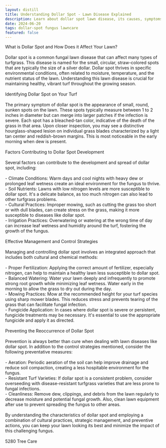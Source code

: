 ```yaml
---
layout: distill
title: Understanding Dollar Spot - Lawn Disease Explained
description: Learn about dollar spot lawn disease, its causes, symptoms, and control methods to keep your grass healthy.
date: 2024-06-20
tags: dollar-spot fungus lawncare
featured: false
---
```


What is Dollar Spot and How Does it Affect Your Lawn?<br /><br />Dollar spot is a common fungal lawn disease that can affect many types of turfgrass. This disease is named for the small, circular, straw-colored spots that are typically the size of a silver dollar. Dollar spot thrives in specific environmental conditions, often related to moisture, temperature, and the nutrient status of the lawn. Understanding this lawn disease is crucial for maintaining healthy, vibrant turf throughout the growing season.<br /><br />Identifying Dollar Spot on Your Turf<br /><br />The primary symptom of dollar spot is the appearance of small, round, sunken spots on the lawn. These spots typically measure between 1 to 2 inches in diameter but can merge into larger patches if the infection is severe. Each spot has a bleached-tan color, indicative of the death of the grass in that area. Upon closer inspection, you may see a distinctive hourglass-shaped lesion on individual grass blades characterized by a light tan center and reddish-brown margins. This is most noticeable in the early morning when dew is present.<br /><br />Factors Contributing to Dollar Spot Development<br /><br />Several factors can contribute to the development and spread of dollar spot, including:<br /><br />- Climate Conditions: Warm days and cool nights with heavy dew or prolonged leaf wetness create an ideal environment for the fungus to thrive.<br />- Soil Nutrients: Lawns with low nitrogen levels are more susceptible to dollar spot. It's a delicate balance, as too much nitrogen can also lead to other turfgrass problems.<br />- Cultural Practices: Improper mowing, such as cutting the grass too short or with dull blades, can create stress on the grass, making it more susceptible to diseases like dollar spot.<br />- Irrigation Practices: Overwatering or watering at the wrong time of day can increase leaf wetness and humidity around the turf, fostering the growth of the fungus.<br /><br />Effective Management and Control Strategies<br /><br />Managing and controlling dollar spot involves an integrated approach that includes both cultural and chemical methods:<br /><br />- Proper Fertilization: Applying the correct amount of fertilizer, especially nitrogen, can help to maintain a healthy lawn less susceptible to dollar spot.<br />- Balanced Watering: Water your lawn deeply and infrequently to promote strong root growth while minimizing leaf wetness. Water early in the morning to allow the grass to dry out during the day.<br />- Mowing Practices: Mow at the recommended height for your turf species using sharp mower blades. This reduces stress and prevents tearing of the grass that can facilitate fungal infection.<br />- Fungicide Application: In cases where dollar spot is severe or persistent, fungicide treatments may be necessary. It's essential to use the appropriate fungicide and apply it as directed.<br /><br />Preventing the Reoccurrence of Dollar Spot<br /><br />Prevention is always better than cure when dealing with lawn diseases like dollar spot. In addition to the control strategies mentioned, consider the following preventative measures:<br /><br />- Aeration: Periodic aeration of the soil can help improve drainage and reduce soil compaction, creating a less hospitable environment for the fungus.<br />- Resistant Turf Varieties: If dollar spot is a consistent problem, consider overseeding with disease-resistant turfgrass varieties that are less prone to fungal infections.<br />- Cleanliness: Remove dew, clippings, and debris from the lawn regularly to decrease moisture and potential fungal growth. Also, clean lawn equipment after use to prevent spreading the fungus to other areas.<br /><br />By understanding the characteristics of dollar spot and employing a combination of cultural practices, strategic management, and preventive actions, you can keep your lawn looking its best and minimize the impact of this challenging fungus.<br /><br />5280 Tree Care
